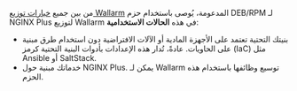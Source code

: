 من بين جميع [خيارات توزيع Wallarm](platform) المدعومة، يُوصى باستخدام حزم DEB/RPM لـ NGINX Plus لتوزيع Wallarm في هذه **الحالات الاستخدامية**:

* بنيتك التحتية تعتمد على الأجهزة المادية أو الآلات الافتراضية دون استخدام طرق مبنية على الحاويات. عادةً، تُدار هذه الإعدادات بأدوات البنية التحتية كرمز (IaC) مثل Ansible أو SaltStack.
* خدماتك مبنية حول NGINX Plus. يمكن لـ Wallarm توسيع وظائفها باستخدام هذه الحزم.